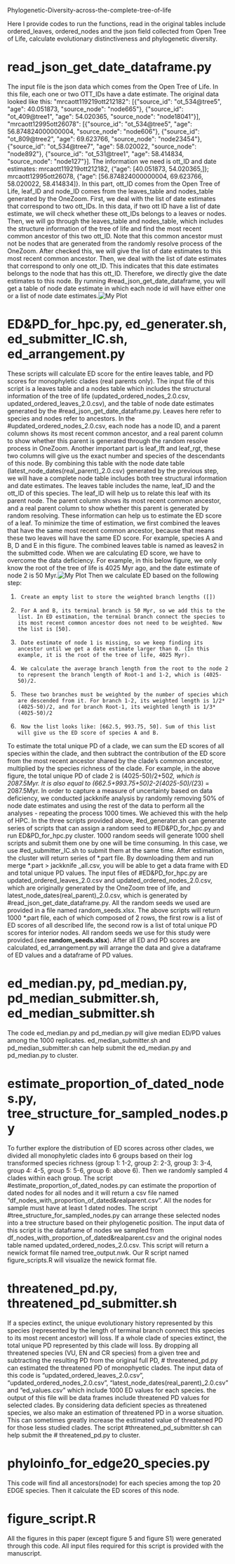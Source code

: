Phylogenetic-Diversity-across-the-complete-tree-of-life

Here I provide codes to run the functions, read in the original tables include ordered_leaves, ordered_nodes and the json field collected from Open Tree of Life, calculate evolutionary distinctiveness and phylogenetic diversity.

# read_json_get_date_dataframe.py
The input file is the json data which comes from the Open Tree of Life. In this file, each one or two OTT_IDs have a date estimate. The original data looked like this: "mrcaott119219ott212182": [{"source_id": "ot_534@tree5", "age": 40.051873, "source_node": "node665"}, {"source_id": "ot_409@tree1", "age": 54.020365, "source_node": "node18041"}], "mrcaott12995ott26078": [{"source_id": "ot_534@tree5", "age": 56.874824000000004, "source_node": "node606"}, {"source_id": "ot_809@tree2", "age": 69.623766, "source_node": "node23454"}, {"source_id": "ot_534@tree7", "age": 58.020022, "source_node": "node892"}, {"source_id": "ot_531@tree1", "age": 58.414834, "source_node": "node127"}]. The information we need is ott_ID and date estimates: mrcaott119219ott212182, {“age”: [40.051873, 54.020365,]}; mrcaott12995ott26078, {“age”: [56.874824000000004, 69.623766, 58.020022, 58.414834]}.
In this part, ott_ID comes from the Open Tree of Life, leaf_ID and node_ID comes from the leaves_table and nodes_table generated by the OneZoom.
First, we deal with the list of date estimates that correspond to two ott_IDs.
In this data, if two ott ID have a list of date estimate, we will check whether these ott_IDs belongs to a leaves or nodes. Then, we will go through the leaves_table and nodes_table, which includes the structure information of the tree of life and find the most recent common ancestor of this two ott_ID. Note that this common ancestor must not be nodes that are generated from the randomly resolve process of the OneZoom. After checked this, we will give the list of date estimates to this most recent common ancestor.
Then, we deal with the list of date estimates that correspond to only one ott_ID. This indicates that this date estimates belongs to the node that has this ott_ID. Therefore, we directly give the date estimates to this node.
By running #read_json_get_date_dataframe, you will get a table of node date estimate in which each node id will have either one or a list of node date estimates.![My Plot](./explain_node_date.png)

# ED&PD_for_hpc.py, ed_generater.sh, ed_submitter_IC.sh, ed_arrangement.py
These scripts will calculate ED score for the entire leaves table, and PD scores for monophyletic clades (real parents only). The input file of this script is a leaves table and a nodes table which includes the structural information of the tree of life (updated_ordered_nodes_2.0.csv, updated_ordered_leaves_2.0.csv), and the table of node date estimates generated by the #read_json_get_date_dataframe.py. Leaves here refer to species and nodes refer to ancestors.
In the #updated_ordered_nodes_2.0.csv, each node has a node ID, and a parent column shows its most recent common ancestor, and a real parent column to show whether this parent is generated through the random resolve process in OneZoom. Another important part is leaf_lft and leaf_rgt, these two columns will give us the exact number and species of the descendants of this node. By combining this table with the node date table (latest_node_dates(real_parent)_2.0.csv) generated by the previous step, we will have a complete node table includes both tree structural information and date estimates. The leaves table includes the name, leaf_ID and the ott_ID of this species. The leaf_ID will help us to relate this leaf with its parent node. The parent column shows its most recent common ancestor, and a real parent column to show whether this parent is generated by random resolving. These information can help us to estimate the ED score of a leaf.
To minimize the time of estimation, we first combined the leaves that have the same most recent common ancestor, because that means these two leaves will have the same ED score. For example, species A and B, D and E in this figure. The combined leaves table is named as leaves2 in the submitted code.
When we are calculating ED score, we have to overcome the data deficiency. For example, in this below figure, we only know the root of the tree of life is 4025 Myr ago, and the date estimate of node 2 is 50 Myr.![My Plot](./explain_ED.png)
Then we calculate ED based on the following step:
1.  	Create an empty list to store the weighted branch lengths ([])
2.  	For A and B, its terminal branch is 50 Myr, so we add this to the list. In ED estimation, the terminal branch connect the species to its most recent common ancestor does not need to be weighted. Now the list is [50].
3.  	Date estimate of node 1 is missing, so we keep finding its ancestor until we get a date estimate larger than 0. (In this example, it is the root of the tree of life, 4025 Myr).
4.  	We calculate the average branch length from the root to the node 2 to represent the branch length of Root-1 and 1-2, which is (4025-50)/2.
5.  	These two branches must be weighted by the number of species which are descended from it. For branch 1-2, its weighted length is 1/2*(4025-50)/2, and for branch Root-1, its weighted length is 1/3*(4025-50)/2
6.  	Now the list looks like: [662.5, 993.75, 50]. Sum of this list will give us the ED score of species A and B.
To estimate the total unique PD of a clade, we can sum the ED scores of all species within the clade, and then subtract the contribution of the ED score from the most recent ancestor shared by the clade’s common ancestor, multiplied by the species richness of the clade. For example, in the above figure, the total unique PD of clade 2 is (4025-50)/2+50*2, which is 2087.5Myr. It is also equal to (662.5+993.75+50)*2-2*(4025-50)/(2*3) = 2087.5Myr.
In order to capture a measure of uncertainty based on data deficiency, we conducted jackknife analysis by randomly removing 50% of node date estimates and using the rest of the data to perform all the analyses - repeating the process 1000 times. We achieved this with the help of HPC. In the three scripts provided above, #ed_generater.sh can generate series of scripts that can assign a random seed to #ED&PD_for_hpc.py and run ED&PD_for_hpc.py cluster. 1000 random seeds will generate 1000 shell scripts and submit them one by one will be time consuming. In this case, we use #ed_submitter_IC.sh to submit them at the same time. After estimation, the cluster will return series of *.part file. By downloading them and run merge *.part > jackknife _all.csv, you will be able to get a data frame with ED and total unique PD values. The input files of #ED&PD_for_hpc.py are updated_ordered_leaves_2.0.csv and updated_ordered_nodes_2.0.csv, which are 
 originally generated by the OneZoom tree of life, and latest_node_dates(real_parent)_2.0.csv, which is generated by #read_json_get_date_dataframe.py. All the random seeds we used are provided in a file named random_seeds.xlsx. The above scripts will return 1000 *.part file, each of which composed of 2 rows, the first row is a list of ED scores of all described life, the second row is a list of total unique PD scores for interior nodes. All random seeds we use for this study were provided.(see **random_seeds.xlsx**).
 After all ED and PD scores are calculated, ed_arrangement.py will arrange the data and give a dataframe of ED values and a dataframe of PD values.

# ed_median.py, pd_median.py, pd_median_submitter.sh, ed_median_submitter.sh 
The code ed_median.py and pd_median.py will give median ED/PD values among the 1000 replicates. ed_median_submitter.sh and pd_median_submitter.sh can help submit the ed_median.py and pd_median.py to cluster.

# estimate_proportion_of_dated_nodes.py, tree_structure_for_sampled_nodes.py
To further explore the distribution of ED scores across other clades, we divided all monophyletic clades into 6 groups based on their log transformed species richness (group 1: 1-2, group 2: 2-3, group 3: 3-4, group 4: 4-5, group 5: 5-6, group 6: above 6). Then we randomly sampled 4 clades within each group. The script #estimate_proportion_of_dated_nodes.py can estimate the proportion of dated nodes for all nodes and it will return a csv file named “df_nodes_with_proportion_of_dated&realparent.csv”. All the nodes for sample must have at least 1 dated nodes. 
The script #tree_structure_for_sampled_nodes.py can arrange these selected nodes into a tree structure based on their phylogenetic position. The input data of this script is the dataframe of nodes we sampled from df_nodes_with_proportion_of_dated&realparent.csv and the original nodes table named updated_ordered_nodes_2.0.csv. This script will return a newick format file named tree_output.nwk. Our R script named figure_scripts.R will visualize the newick format file. 

# threatened_pd.py, threatened_pd_submitter.sh
If a species extinct, the unique evolutionary history represented by this species (represented by the length of terminal branch connect this species to its most recent ancestor) will loss. If a whole clade of species extinct, the total unique PD represented by this clade will loss. By dropping all threatened species (VU, EN and CR species) from a given tree and subtracting the resulting PD from the original full PD, # threatened_pd.py can estimated the threatened PD of monophyetic clades. The input data of this code is “updated_ordered_leaves_2.0.csv”, “updated_ordered_nodes_2.0.csv”, “latest_node_dates(real_parent)_2.0.csv” and “ed_values.csv” which include 1000 ED values for each species. the output of this file will be data frames include threatened PD values for selected clades. By considering data deficient species as threatened species, we also make an estimation of threatened PD in a worse situation. This can sometimes greatly increase the estimated value of threatened PD for those less studied clades. The script #threatened_pd_submitter.sh can help submit the # threatened_pd.py to cluster.

# phyloinfo_for_edge20_species.py
This code will find all ancestors(node) for each species among the top 20 EDGE species. Then it calculate the ED scores of this node.


# figure_script.R 
All the figures in this paper (except figure 5 and figure S1) were generated through this code. All input files required for this script is provided with the manuscript.
